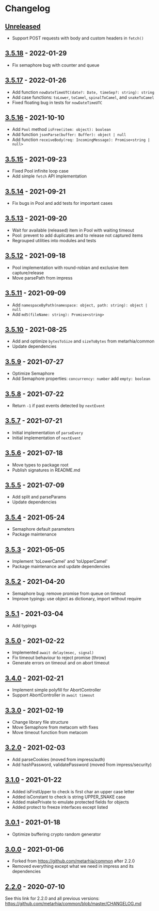 # Changelog

## [Unreleased][unreleased]

- Support POST requests with body and custom headers in `fetch()`

## [3.5.18][] - 2022-01-29

- Fix semaphore bug with counter and queue

## [3.5.17][] - 2022-01-26

- Add function `nowDateTimeUTC(date?: Date, timeSep?: string): string`
- Add case functions: `toLower`, `toCamel`, `spinalToCamel`, and `snakeToCamel`
- Fixed floating bug in tests for `nowDateTimeUTC`

## [3.5.16][] - 2021-10-10

- Add `Pool` method `isFree(item: object): boolean`
- Add function `jsonParse(buffer: Buffer): object | null`
- Add function `receiveBody(req: IncomingMessage): Promise<string | null>`

## [3.5.15][] - 2021-09-23

- Fixed Pool infinite loop case
- Add simple `fetch` API implementation

## [3.5.14][] - 2021-09-21

- Fix bugs in Pool and add tests for important cases

## [3.5.13][] - 2021-09-20

- Wait for available (released) item in Pool with waiting timeout
- Pool: prevent to add duplicates and to release not captured items
- Regrouped utilities into modules and tests

## [3.5.12][] - 2021-09-18

- Pool implementation with round-robian and exclusive item capture/release
- Move parsePath from impress

## [3.5.11][] - 2021-09-09

- Add `namespaceByPath(namespace: object, path: string): object | null`
- Add `md5(fileName: string): Promise<string>`

## [3.5.10][] - 2021-08-25

- Add and optimize `bytesToSize` and `sizeToBytes` from metarhia/common
- Update dependencies

## [3.5.9][] - 2021-07-27

- Optimize Semaphore
- Add Semaphore properties: `concurrency: number` add `empty: boolean`

## [3.5.8][] - 2021-07-22

- Return `-1` if past events detected by `nextEvent`

## [3.5.7][] - 2021-07-21

- Initial implementation of `parseEvery`
- Initial implementation of `nextEvent`

## [3.5.6][] - 2021-07-18

- Move types to package root
- Publish signatures in README.md

## [3.5.5][] - 2021-07-09

- Add split and parseParams
- Update dependencies

## [3.5.4][] - 2021-05-24

- Semaphore default parameters
- Package maintenance

## [3.5.3][] - 2021-05-05

- Implement 'toLowerCamel' and 'toUpperCamel'
- Package maintenance and update dependencies

## [3.5.2][] - 2021-04-20

- Semaphore bug: remove promise from queue on timeout
- Improve typings: use object as dictionary, import without require

## [3.5.1][] - 2021-03-04

- Add typings

## [3.5.0][] - 2021-02-22

- Implemented `await delay(msec, signal)`
- Fix timeout behaviour to reject promise (throw)
- Generate errors on timeout and on abort timeout

## [3.4.0][] - 2021-02-21

- Implement simple polyfill for AbortController
- Support AbortController in `await timeout`

## [3.3.0][] - 2021-02-19

- Change library file structure
- Move Semaphore from metacom with fixes
- Move timeout function from metacom

## [3.2.0][] - 2021-02-03

- Add parseCookies (moved from impress/auth)
- Add hashPassword, validatePassword (moved from impress/security)

## [3.1.0][] - 2021-01-22

- Added isFirstUpper to check is first char an upper case letter
- Added isConstant to check is string UPPER_SNAKE case
- Added makePrivate to emulate protected fields for objects
- Added protect to freeze interfaces except listed

## [3.0.1][] - 2021-01-18

- Optimize buffering crypto random generator

## [3.0.0][] - 2021-01-06

- Forked from https://github.com/metarhia/common after 2.2.0
- Removed everything except what we need in impress and its dependencies

## [2.2.0][] - 2020-07-10

See this link for 2.2.0 and all previous versions:
https://github.com/metarhia/common/blob/master/CHANGELOG.md

[unreleased]: https://github.com/metarhia/metautil/compare/v3.5.18....HEAD
[3.5.18]: https://github.com/metarhia/metautil/compare/v3.5.17...v3.5.18
[3.5.17]: https://github.com/metarhia/metautil/compare/v3.5.16...v3.5.17
[3.5.16]: https://github.com/metarhia/metautil/compare/v3.5.15...v3.5.16
[3.5.15]: https://github.com/metarhia/metautil/compare/v3.5.14...v3.5.15
[3.5.14]: https://github.com/metarhia/metautil/compare/v3.5.13...v3.5.14
[3.5.13]: https://github.com/metarhia/metautil/compare/v3.5.12...v3.5.13
[3.5.12]: https://github.com/metarhia/metautil/compare/v3.5.11...v3.5.12
[3.5.11]: https://github.com/metarhia/metautil/compare/v3.5.10...v3.5.11
[3.5.10]: https://github.com/metarhia/metautil/compare/v3.5.9...v3.5.10
[3.5.9]: https://github.com/metarhia/metautil/compare/v3.5.8...v3.5.9
[3.5.8]: https://github.com/metarhia/metautil/compare/v3.5.7...v3.5.8
[3.5.7]: https://github.com/metarhia/metautil/compare/v3.5.6...v3.5.7
[3.5.6]: https://github.com/metarhia/metautil/compare/v3.5.5...v3.5.6
[3.5.5]: https://github.com/metarhia/metautil/compare/v3.5.4...v3.5.5
[3.5.4]: https://github.com/metarhia/metautil/compare/v3.5.3...v3.5.4
[3.5.3]: https://github.com/metarhia/metautil/compare/v3.5.2...v3.5.3
[3.5.2]: https://github.com/metarhia/metautil/compare/v3.5.1...v3.5.2
[3.5.1]: https://github.com/metarhia/metautil/compare/v3.5.0...v3.5.1
[3.5.0]: https://github.com/metarhia/metautil/compare/v3.4.0...v3.5.0
[3.4.0]: https://github.com/metarhia/metautil/compare/v3.3.0...v3.4.0
[3.3.0]: https://github.com/metarhia/metautil/compare/v3.2.0...v3.3.0
[3.2.0]: https://github.com/metarhia/metautil/compare/v3.1.0...v3.2.0
[3.1.0]: https://github.com/metarhia/metautil/compare/v3.0.1...v3.1.0
[3.0.1]: https://github.com/metarhia/metautil/compare/v3.0.0...v3.0.1
[3.0.0]: https://github.com/metarhia/metautil/compare/v2.2.0...v3.0.0
[2.2.0]: https://github.com/metarhia/common/releases/tag/v2.2.0
